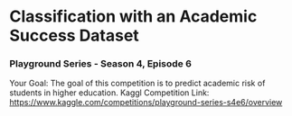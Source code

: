 # Classification with an Academic Success Dataset
### Playground Series - Season 4, Episode 6
Your Goal: The goal of this competition is to predict academic risk of students in higher education.
Kaggl Competition Link: https://www.kaggle.com/competitions/playground-series-s4e6/overview
